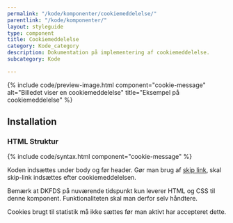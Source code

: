 ```yaml
---
permalink: "/kode/komponenter/cookiemeddelelse/"
parentlink: "/kode/komponenter/"
layout: styleguide
type: component
title: Cookiemeddelelse
category: Kode_category
description: Dokumentation på implementering af cookiemeddelelse.
subcategory: Kode

---
```

{% include code/preview-image.html component="cookie-message" alt="Billedet viser en cookiemeddelelse" title="Eksempel på cookiemeddelelse" %}

## Installation

### HTML Struktur

{% include code/syntax.html component="cookie-message" %}

Koden indsættes under body og før header. Gør man brug af <a href="/komponenter/skip-link/">skip link</a>, skal skip-link indsættes efter cookiemeddelelsen.

Bemærk at DKFDS på nuværende tidspunkt kun leverer HTML og CSS til denne komponent. Funktionaliteten skal man derfor selv håndtere.

Cookies brugt til statistik må ikke sættes før man aktivt har accepteret dette.